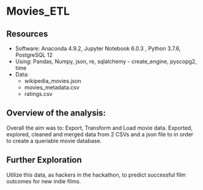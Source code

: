 # Movies_ETL



## Resources
  - Software:  Anaconda 4.9.2, Jupyter Notebook 6.0.3 , Python 3.7.6, PostgreSQL 12
  - Using:  Pandas, Numpy, json, re, sqlalchemy - create_engine, pyscopg2, time
  - Data:  
    - wikipedia_movies.json
    - movies_metadata.csv
    - ratings.csv
  


  
## Overview of the analysis:

Overall the aim was to:  Export, Transform and Load movie data.  Exported, explored, cleaned and merged data from 2 CSVs and a json file to in order to create a queriable movie database.  




## Further Exploration
Utilize this data, as hackers in the hackathon, to predict successful film outcomes for new indie films.

